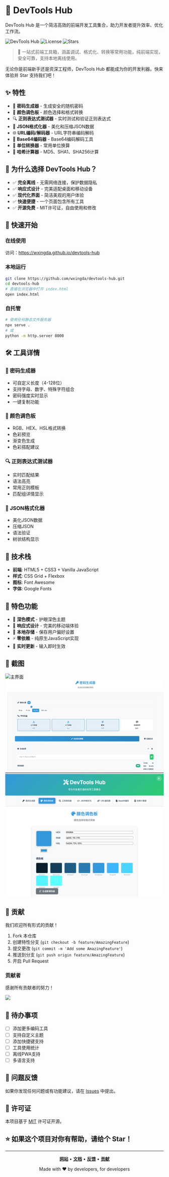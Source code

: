 
# 🚀 DevTools Hub

DevTools Hub 是一个简洁高效的前端开发工具集合，助力开发者提升效率、优化工作流。

![DevTools Hub](https://img.shields.io/badge/DevTools-Hub-blue)
![License](https://img.shields.io/badge/license-MIT-green)
![Stars](https://img.shields.io/github/stars/wxingda/devtools-hub?style=social)

> 🚩 一站式前端工具箱，涵盖调试、格式化、转换等常用功能，纯前端实现，安全可靠，支持本地离线使用。

无论你是前端新手还是资深工程师，DevTools Hub 都能成为你的开发利器。快来体验并 Star 支持我们吧！

## ✨ 特性

- 🔐 **密码生成器** - 生成安全的随机密码
- 🎨 **颜色调色板** - 颜色选择和格式转换
- 🔍 **正则表达式测试器** - 实时测试和验证正则表达式
- 📝 **JSON格式化器** - 美化和压缩JSON数据
- 🌐 **URL编码/解码器** - URL字符串编码解码
- 🔢 **Base64编码器** - Base64编码解码工具
- 📐 **单位转换器** - 常用单位换算
- 🧮 **哈希计算器** - MD5、SHA1、SHA256计算

## 🎯 为什么选择 DevTools Hub？

- ✅ **完全离线** - 无需网络连接，保护数据隐私
- ✅ **响应式设计** - 完美适配桌面和移动设备
- ✅ **现代化界面** - 简洁美观的用户体验
- ✅ **快速便捷** - 一个页面包含所有工具
- ✅ **开源免费** - MIT许可证，自由使用和修改

## 🚀 快速开始

### 在线使用
访问：https://wxingda.github.io/devtools-hub

### 本地运行
```bash
git clone https://github.com/wxingda/devtools-hub.git
cd devtools-hub
# 直接在浏览器中打开 index.html
open index.html
```

### 自托管
```bash
# 使用任何静态文件服务器
npx serve .
# 或
python -m http.server 8000
```

## 🛠 工具详情

### 🔐 密码生成器
- 可自定义长度（4-128位）
- 支持字母、数字、特殊字符组合
- 密码强度实时显示
- 一键复制功能

### 🎨 颜色调色板
- RGB、HEX、HSL格式转换
- 色彩预览
- 渐变色生成
- 色彩搭配建议

### 🔍 正则表达式测试器
- 实时匹配结果
- 语法高亮
- 常用正则模板
- 匹配组详情显示

### 📝 JSON格式化器
- 美化JSON数据
- 压缩JSON
- 语法验证
- 树状结构显示

## 🔧 技术栈

- **前端**: HTML5 + CSS3 + Vanilla JavaScript
- **样式**: CSS Grid + Flexbox
- **图标**: Font Awesome
- **字体**: Google Fonts

## 🌟 特色功能

- 🌙 **深色模式** - 护眼深色主题
- 📱 **响应式设计** - 完美的移动端体验
- 💾 **本地存储** - 保存用户偏好设置
- ⚡ **零依赖** - 纯原生JavaScript实现
- 🔄 **实时更新** - 输入即时生效

## 📸 截图

![主界面](screenshots/main.png)
![密码生成器](screenshots/password-generator.png)
![颜色调色板](screenshots/color-palette.png)

## 🤝 贡献

我们欢迎所有形式的贡献！

1. Fork 本仓库
2. 创建特性分支 (`git checkout -b feature/AmazingFeature`)
3. 提交更改 (`git commit -m 'Add some AmazingFeature'`)
4. 推送到分支 (`git push origin feature/AmazingFeature`)
5. 开启 Pull Request

### 贡献者

感谢所有贡献者的努力！

<a href="https://github.com/wxingda/devtools-hub/graphs/contributors">
  <img src="https://contrib.rocks/image?repo=wxingda/devtools-hub" />
</a>

## 📝 待办事项

- [ ] 添加更多编码工具
- [ ] 支持自定义主题
- [ ] 添加快捷键支持
- [ ] 工具使用统计
- [ ] 离线PWA支持
- [ ] 多语言支持

## 🐛 问题反馈

如果你发现任何问题或有功能建议，请在 [Issues](https://github.com/wxingda/devtools-hub/issues) 中提出。

## 📄 许可证

本项目基于 [MIT](LICENSE) 许可证开源。

## ⭐ 如果这个项目对你有帮助，请给个 Star！

---

<div align="center">

**[网站](https://wxingda.github.io/devtools-hub)** •
**[文档](https://github.com/wxingda/devtools-hub/wiki)** •
**[反馈](https://github.com/wxingda/devtools-hub/issues)** •
**[贡献](CONTRIBUTING.md)**

Made with ❤️ by developers, for developers

</div>
